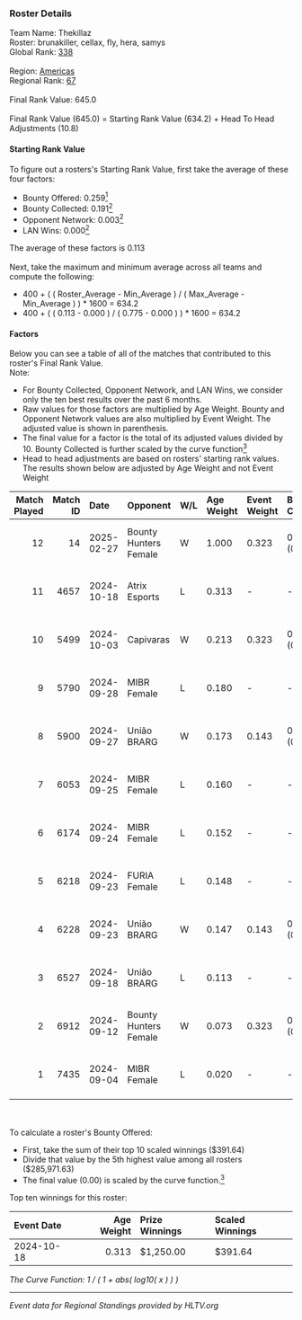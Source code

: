 ### Roster Details<br />
Team Name: Thekillaz<br />
Roster: brunakiller, cellax, fly, hera, samys<br />
Global Rank: [338](../../standings_global_2025_02_28.md)<br />
<br />
Region: [Americas]( ../../standings_americas_2025_02_28.md)<br />
Regional Rank: [67]( ../../standings_americas_2025_02_28.md)<br />
<br />
Final Rank Value:  645.0<br />
<br />
Final Rank Value (645.0) = Starting Rank Value (634.2) + Head To Head Adjustments (10.8)<br />

#### Starting Rank Value<br />
To figure out a rosters's Starting Rank Value, first take the average of these four factors:<br />
- Bounty Offered: 0.259[<sup>1</sup>](#table2)
- Bounty Collected: 0.191[<sup>2</sup>](#table1)
- Opponent Network: 0.003[<sup>2</sup>](#table1)
- LAN Wins: 0.000[<sup>2</sup>](#table1)

The average of these factors is 0.113<br />
<br />
Next, take the maximum and minimum average across all teams and compute the following:<br />
- 400 + ( ( Roster_Average - Min_Average ) / ( Max_Average - Min_Average ) ) * 1600 = 634.2
- 400 + ( ( 0.113 - 0.000 ) / ( 0.775 - 0.000 ) ) * 1600 = 634.2


#### Factors<br />
Below you can see a table of all of the matches that contributed to this roster's Final Rank Value.<br />
Note:<br />

- For Bounty Collected, Opponent Network, and LAN Wins, we consider only the ten best results over the past 6 months.
- Raw values for those factors are multiplied by Age Weight. Bounty and Opponent Network values are also multiplied by Event Weight. The adjusted value is shown in parenthesis.
- The final value for a factor is the total of its adjusted values divided by 10. Bounty Collected is further scaled by the curve function[<sup>3</sup>](#curveFunction)
- Head to head adjustments are based on rosters' starting rank values. The results shown below are adjusted by Age Weight and not Event Weight
<span id="table1"></span><br />


| Match Played | Match ID | Date       | Opponent              | W/L | Age Weight | Event Weight | Bounty Collected | Opponent Network | LAN Wins  | H2H Adj. | Roster                                |
| -: | -: | :- | :- | :- | :- | :- | :- | :- | :- | -: | :- |
|           12 |       14 | 2025-02-27 | Bounty Hunters Female | W   | 1.000      | 0.323        | 0.001 (0.000)    | 0.076 (0.024)    | 0 (0.000) |    15.47 | brunakiller, cellax, fly, hera, samys |
|           11 |     4657 | 2024-10-18 | Atrix Esports         | L   | 0.313      | -            | -                | -                | -         |    -4.41 | cellax, fly, hera, samys, showliana   |
|           10 |     5499 | 2024-10-03 | Capivaras             | W   | 0.213      | 0.323        | 0.001 (0.000)    | 0.043 (0.003)    | 0 (0.000) |     2.40 | cellax, fly, hera, samys, showliana   |
|            9 |     5790 | 2024-09-28 | MIBR Female           | L   | 0.180      | -            | -                | -                | -         |    -2.69 | cellax, fly, hera, samys, showliana   |
|            8 |     5900 | 2024-09-27 | União BRARG           | W   | 0.173      | 0.143        | 0.001 (0.000)    | 0.067 (0.002)    | 0 (0.000) |     2.79 | cellax, fly, hera, samys, showliana   |
|            7 |     6053 | 2024-09-25 | MIBR Female           | L   | 0.160      | -            | -                | -                | -         |    -2.40 | cellax, fly, hera, samys, showliana   |
|            6 |     6174 | 2024-09-24 | MIBR Female           | L   | 0.152      | -            | -                | -                | -         |    -1.46 | cellax, fly, hera, samys, showliana   |
|            5 |     6218 | 2024-09-23 | FURIA Female          | L   | 0.148      | -            | -                | -                | -         |    -0.41 | cellax, fly, hera, samys, showliana   |
|            4 |     6228 | 2024-09-23 | União BRARG           | W   | 0.147      | 0.143        | 0.001 (0.000)    | 0.067 (0.001)    | 0 (0.000) |     2.36 | cellax, fly, hera, samys, showliana   |
|            3 |     6527 | 2024-09-18 | União BRARG           | L   | 0.113      | -            | -                | -                | -         |    -1.76 | cellax, fly, hera, samys, showliana   |
|            2 |     6912 | 2024-09-12 | Bounty Hunters Female | W   | 0.073      | 0.323        | 0.001 (0.000)    | 0.076 (0.002)    | 0 (0.000) |     1.13 | cellax, fly, hera, samys, showliana   |
|            1 |     7435 | 2024-09-04 | MIBR Female           | L   | 0.020      | -            | -                | -                | -         |    -0.19 | cellax, fly, hera, samys, showliana   |

<br />
<span id="table2"></span><br />
To calculate a roster's Bounty Offered:<br />

- First, take the sum of their top 10 scaled winnings ($391.64)
- Divide that value by the 5th highest value among all rosters ($285,971.63)
- The final value (0.00) is scaled by the curve function.[<sup>3</sup>](#curveFunction)

Top ten winnings for this roster:<br />

| Event Date | Age Weight | Prize Winnings | Scaled Winnings |
| :- | -: | :- | :- |
| 2024-10-18 |      0.313 | $1,250.00      | $391.64         |


<span id="curveFunction"></span>_The Curve Function: 1 / ( 1 + abs( log10( x ) ) )_<br />

---
_Event data for Regional Standings provided by HLTV.org_<br />
